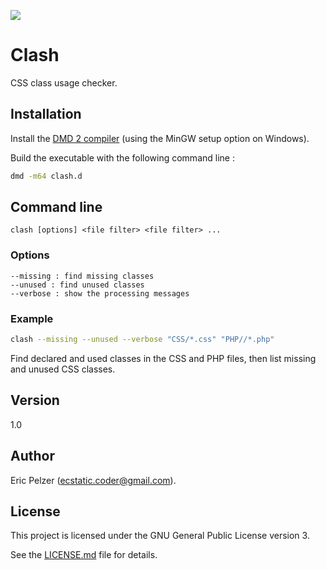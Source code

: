![](https://github.com/senselogic/CLASH/blob/master/LOGO/clash.png)

# Clash

CSS class usage checker.

## Installation

Install the [DMD 2 compiler](https://dlang.org/download.html) (using the MinGW setup option on Windows).

Build the executable with the following command line :

```bash
dmd -m64 clash.d
```

## Command line

```
clash [options] <file filter> <file filter> ...
```

### Options

```
--missing : find missing classes
--unused : find unused classes
--verbose : show the processing messages
```

### Example

```bash
clash --missing --unused --verbose "CSS/*.css" "PHP//*.php"
```

Find declared and used classes in the CSS and PHP files, then list missing and unused CSS classes.

## Version

1.0

## Author

Eric Pelzer (ecstatic.coder@gmail.com).

## License

This project is licensed under the GNU General Public License version 3.

See the [LICENSE.md](LICENSE.md) file for details.
